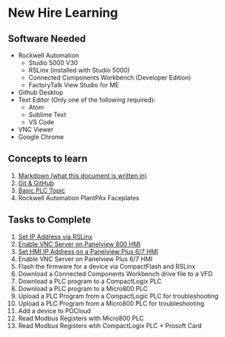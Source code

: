 # New Hire Learning

## Software Needed

* Rockwell Automation
  * Studio 5000 V30
  * RSLinx (installed with Studio 5000)
  * Connected Components Workbench (Developer Edition)
  * FactoryTalk View Studio for ME
* Github Desktop
* Text Editor (Only one of the following required):
  * Atom
  * Sublime Text
  * VS Code
* VNC Viewer
* Google Chrome

## Concepts to learn
1. [Markdown (what this document is written in)](https://www.markdowntutorial.com/)
2. [Git & GitHub](https://try.github.io)
3. [Basic PLC Topic](https://www.plcfiddle.com)
3. Rockwell Automation PlantPAx Faceplates

## Tasks to Complete

1.   [Set IP Address via RSLinx](tasks/new-hire-task1.html)
2.   [Enable VNC Server on Panelview 800 HMI](tasks/new-hire-task2.html)
3.   [Set HMI IP Address on a Panelview Plus 6/7 HMI](tasks/new-hire-task3.html)
4.   Enable VNC Server on Panelview Plus 6/7 HMI
5.   Flash the firmware for a device via CompactFlash and RSLinx
6.   Download a Connected Components Workbench drive file to a VFD
7.   Download a PLC program to a CompactLogix PLC
8.   Download a PLC program to a Micro800 PLC
9.   Upload a PLC Program from a CompactLogic PLC for troubleshooting
10.  Upload a PLC Program from a Micro800 PLC for troubleshooting
11.  Add a device to POCloud
12.  Read Modbus Registers with Micro800 PLC
13.  Read Modbus Registers wtih CompactLogix PLC + Prosoft Card

